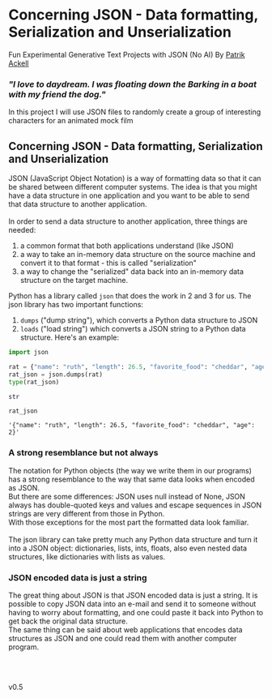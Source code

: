 
# Concerning JSON - Data formatting, Serialization and Unserialization
Fun Experimental Generative Text Projects with JSON (No AI)
By [Patrik Ackell](https://iot-dude.github.io/)

### <i>"I love to daydream. I was floating down the Barking in a boat with my friend the dog."</i>

In this project I will use JSON files to randomly create a group of interesting characters for an animated mock film


## Concerning JSON - Data formatting, Serialization and Unserialization
JSON (JavaScript Object Notation) is a way of formatting data so that it can be shared between different computer systems. 
The idea is that you might have a data structure in one application and you want to be able to send that data structure to another application. 
<br>
<br>
In order to send a data structure to another application, three things are needed: 
1. a common format that both applications understand (like JSON)
2. a way to take an in-memory data structure on the source machine and convert it to that format - this is called "serialization"
3. a way to change the "serialized" data back into an in-memory data structure on the target machine.

Python has a library called `json` that does the work in 2 and 3 for us. The json library has two important functions: 
1. `dumps` ("dump string"), which converts a Python data structure to JSON
2. `loads` ("load string") which converts a JSON string to a Python data structure. Here's an example:


```python
import json
```


```python
rat = {"name": "ruth", "length": 26.5, "favorite_food": "cheddar", "age": 2}
rat_json = json.dumps(rat)
type(rat_json)
```




    str




```python
rat_json
```




    '{"name": "ruth", "length": 26.5, "favorite_food": "cheddar", "age": 2}'



### A strong resemblance but not always
The notation for Python objects (the way we write them in our programs) has a strong resemblance to the way that same data looks when encoded as JSON. 
<br>But there are some differences: JSON uses null instead of None, JSON always has double-quoted keys and values and escape sequences in JSON strings are very different from those in Python. 
<br>
With those exceptions for the most part the formatted data look familiar. 
<br>
<br>
The json library can take pretty much any Python data structure and turn it into a JSON object: dictionaries, lists, ints, floats, also even nested data structures, like dictionaries with lists as values.

### JSON encoded data is just a string
The great thing about JSON is that JSON encoded data is just a string. It is possible to copy JSON data into an e-mail and send it to someone without having to worry about formatting, and one could paste it back into Python to get back the original data structure. 
<br>
The same thing can be said about web applications that encodes data structures as JSON and one could read them with another computer program.

<br>
<br>

v0.5
